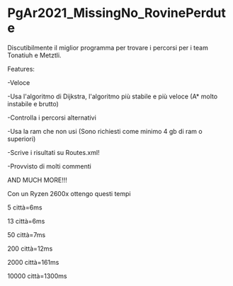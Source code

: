 # PgAr2021_MissingNo_RovinePerdute
Discutibilmente il miglior programma per trovare i percorsi per i team Tonatiuh e Metztli.

Features:

-Veloce

-Usa l'algoritmo di Dijkstra, l'algoritmo più stabile e più veloce (A* molto instabile e brutto)

-Controlla i percorsi alternativi

-Usa la ram che non usi (Sono richiesti come minimo 4 gb di ram o superiori)

-Scrive i risultati su Routes.xml!

-Provvisto di molti commenti

AND MUCH MORE!!!

Con un Ryzen 2600x ottengo questi tempi

5 città=6ms

13 città=6ms

50 città=7ms

200 città=12ms

2000 città=161ms

10000 città=1300ms
